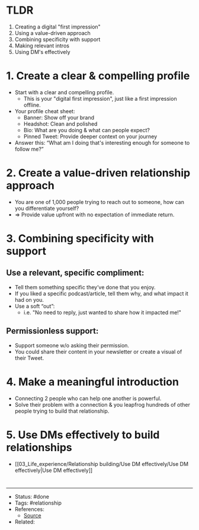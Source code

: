 # TLDR
1. Creating a digital "first impression"
2. Using a value-driven approach
3. Combining specificity with support
4. Making relevant intros
5. Using DM's effectively

# 1. Create a clear & compelling profile
- Start with a clear and compelling profile.
	- This is your "digital first impression", just like a first impression offline.
- Your profile cheat sheet:
	- Banner: Show off your brand
	- Headshot: Clean and polished
	- Bio: What are you doing & what can people expect?
	- Pinned Tweet: Provide deeper context on your journey
- Answer this: “What am I doing that's interesting enough for someone to follow me?”

# 2. Create a value-driven relationship approach
- You are one of 1,000 people trying to reach out to someone, how can you differentiate yourself?
- => Provide value upfront with no expectation of immediate return.

# 3. Combining specificity with support

## Use a relevant, specific compliment:
- Tell them something specific they’ve done that you enjoy.
- If you liked a specific podcast/article, tell them why, and what impact it had on you.
- Use a soft “out”:
	- i.e. "No need to reply, just wanted to share how it impacted me!"

## Permissionless support:
- Support someone w/o asking their permission.
- You could share their content in your newsletter or create a visual of their Tweet.

# 4. Make a meaningful introduction
- Connecting 2 people who can help one another is powerful.
- Solve their problem with a connection & you leapfrog hundreds of other people trying to build that relationship.

# 5. Use DMs effectively to build relationships
- [[03_Life_experience/Relationship building/Use DM effectively/Use DM effectively|Use DM effectively]]

#
---
- Status: #done
- Tags: #relationship
- References:
	- [Source](https://twitter.com/thejustinwelsh/status/1587420498308341761)
- Related:
